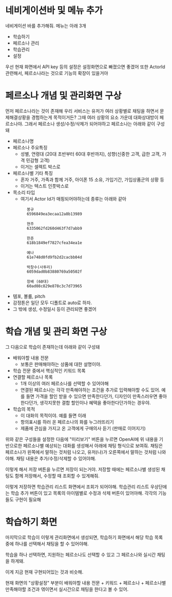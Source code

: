 

# 네비게이션바 및 메뉴 추가
네비게이션 바를 추가해줘. 메뉴는 아래 3개
- 학습하기
- 페르소나 관리
- 학습관리
- 설정

우선 현재 화면에서 API key 등의 설정은 설정화면으로 빠졌으면 좋겠어
또한 ActorId 관련해서, 페르소나라는 것으로 기능의 확장이 있을거야

# 페르소나 개념 및 관리화면 구상
먼저 페르소나라는 것이 존재해
우리 서비스는 유저가 여러 상황별로 채팅을 하면서 문제해결상황을 경험하는게 목적이거든? 그때 여러 상황의 요소 가운데 대화상대방이 페르소나야.
그래서 페르소나 생성/수정/삭제가 되어야하고
페르소나는 아래와 같이 구성돼
- 페르소나명
- 페르소나 주요특징
  - 성별, 연령대 (20대 초반부터 60대 후반까지), 성향(신중한 고객, 급한 고객, 가격 민감형 고객) 
  - 이거는 셀렉트 박스로 
- 페르소나별 기타 특징
  - 혼자 거주, 가족과 함께 거주, 아이폰 15 소유, 가입기간, 가입상품군의 상황 등 
  - 이거는 텍스트 인풋박스로
- 목소리 타입
  - 여기서  Actor Id가 매핑되어야하는데 종류는 아래와 같아
  ```
        봉규
        6596849ea3ecaa12a8b13989

        현주
        6335062fd260d463f7d7abb9

        한준
        618b1849ef7827cfea34ea1e

        예나
        61e748d0fd9fb2d2cacbb04d

        박창수(사투리)
        6059dad0b83880769a50502f

        창배 (60대)
        60ad08c829e878c3c7d73965
    ```
- 템포, 볼륨, pitch
- 감정톤은 일단 모두 디폴트로 auto로 하자.
- 그 밖에 생성, 수정일시 등이 관리되면 좋겠어


# 학습 개념 및 관리 화면 구상
그 다음으로 학습이 존재하는데 아래와 같이 구성돼
- 배워야할 내용 전문
  - 보통은 판매해야하는 상품에 대한 설명이야.
- 학습 전문 중에서 핵심적인 키워드 목록
- 연결할 페르소나 목록
  - 1개 이상의 여러 페르소나를 선택할 수 있어야해
  - 연결된 페르소나는 각각 만족해야하는 조건을 추가로 입력해야할 수도 있어. 예를 들면 가격을 할인 받을 수 있으면 만족한다던가, 디자인이 만족스러우면 좋아한다던가, 생각지못한 결합 할인이나 혜택을 좋아한다던가하는 경우야.
- 학습의 목적
  - 이 대화의 목적이야. 예를 들면 이래
  - 항의표시를 하러 온 페르소나의 화를 누그러뜨리기
  - 제품에 관심을 가지고 온 고객에게 구매의사 듣기 (판매로 이어지기)

위와 같은 구성들을 설정한 다음에 "미리보기" 버튼을 누르면 OpenAI에 위 내용을 기반으로한 페르소나별 예상되는 대화를 생성해서 아래에 채팅 형식으로 보여줘.
채팅은 페르소나가 왼쪽에서 말하는 것처럼 나오고, 유저(나)가 오른쪽에서 말하는 것처럼 나와야해.
채팅 내용은 추가/수정/삭제할 수 있어야해. 

이렇게 해서 저장 버튼을 누르면 저장이 되는거야. 저장할 때에는 페르소나별 생성된 채팅도 함께 저장해서, 수정할 때 조회할 수 있게해줘.

이렇게 저장하면 학습관리 리스트 화면에서 조회가 되어야해. 학습관리 리스트 우상단에는 학습 추가 버튼이 있고
목록의 아이템별로 수정과 삭제 버튼이 있어야해. 각각의 기능들도 구현이 필요해

# 학습하기 화면

마지막으로 학습이 이렇게 관리화면에서 생성되면, 학습하기 화면에서 해당 학습 목록 중에 하나를 선택해서 채팅을 할 수 있어야해.

학습을 하나 선택하면, 지원하는 페르소나도 선택할 수 있고 그 페르소나와 실시간 채팅을 하게돼.

이게 지금 현재 구현되어있는 것과 비슷해.

현재 화면의 "상황설정" 부분이 배워야할 내용 전문 + 키워드 + 페르소나 + 페르소나별 만족해야할 조건과 엮이면서 실시간으로 채팅을 한다고 볼 수 있어.


